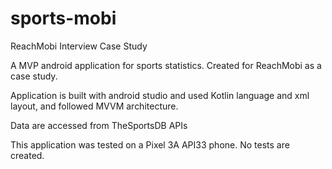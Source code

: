 # sports-mobi
ReachMobi Interview Case Study

A MVP android application for sports statistics. Created for ReachMobi as a case study.

Application is built with android studio and used Kotlin language and xml layout, and followed MVVM architecture.

Data are accessed from TheSportsDB APIs

This application was tested on a Pixel 3A API33 phone. No tests are created.
